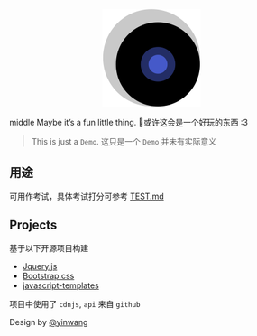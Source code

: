<p align="center">
  <img src="./static/ML.png">
</p>

middle Maybe it’s a fun little thing. 🦊或许这会是一个好玩的东西 :3

> This is just a `Demo`. 这只是一个 `Demo` 并未有实际意义
## 用途
可用作考试，具体考试打分可参考 [TEST.md](./TEST.md)

## Projects

基于以下开源项目构建

- [Jquery.js](https://github.com/jquery/jquery)
- [Bootstrap.css](https://github.com/twbs/bootstrap)
- [javascript-templates](https://github.com/blueimp/JavaScript-Templates)

项目中使用了 `cdnjs`, `api` 来自 `github`

Design by [@yinwang](http://www.yinwang.org/)